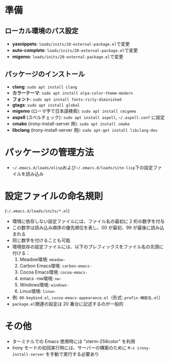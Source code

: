 <!-- -*- gfm -*- -->
# **準備**
## ローカル環境のパス設定
- **yasnippets**: `loads/inits/20-external-package.el`で変更
- **auto-complete**: `loads/inits/20-external-package.el`で変更
- **migemo**: `loads/inits/20-external-package.el`で変更

## パッケージのインストール
- **clang**: `sudo apt install clang`
- **カラーテーマ**: `sudo apt install elpa-color-theme-modern`
- **フォント**: `sudo apt install fonts-ricty-diminished`
- **gtags**: `sudo apt install global`
- **migemo** (ローマ字で日本語検索): `sudo apt install cmigemo`
- **aspell** (スペルチェック): `sudo apt install aspell`, `~/.aspell.conf` に設定
- **cmake** (irony-install-server 用): `sudo apt install cmake`
- **libclang** (irony-install-server 用): `sudo apt-get install libclang-dev`

# **パッケージの管理方法**
- `~/.emacs.d/loads/elisp`および`~/.emacs.d/loads/site-lisp`下の設定ファイルを読み込み

# **設定ファイルの命名規則**
(`~/.emacs.d/loads/inits/*.el`)
- 環境に依存しない設定ファイルには、ファイル名の最初に 2 桁の数字を付与
- この数字は読み込み順序の優先順位を表し、00 が最初、99 が最後に読み込まれる
- 同じ数字を付けることも可能
- 環境依存の設定ファイルには、以下のプレフィックスをファイル名の先頭に付ける：
  1. Meadow環境: `meadow-`
  2. Carbon Emacs環境: `carbon-emacs-`
  3. Cocoa Emacs環境: `cocoa-emacs-`
  4. emacs -nw環境: `nw-`
  5. Windows環境: `windows-`
  6. Linux環境: `linux-`
- 例: `00-keybind.el`, `cocoa-emacs-appearance.el`（形式: `prefix-機能名.el`）
- `package.el`関連の設定は 20 番台に記述するのが一般的

# **その他**
- ターミナルでの Emacs 使用時には "xterm-256color" を利用
- Irony モードの初回実行時には、サーバーの構築のために `M-x irony-install-server` を手動で実行する必要あり
